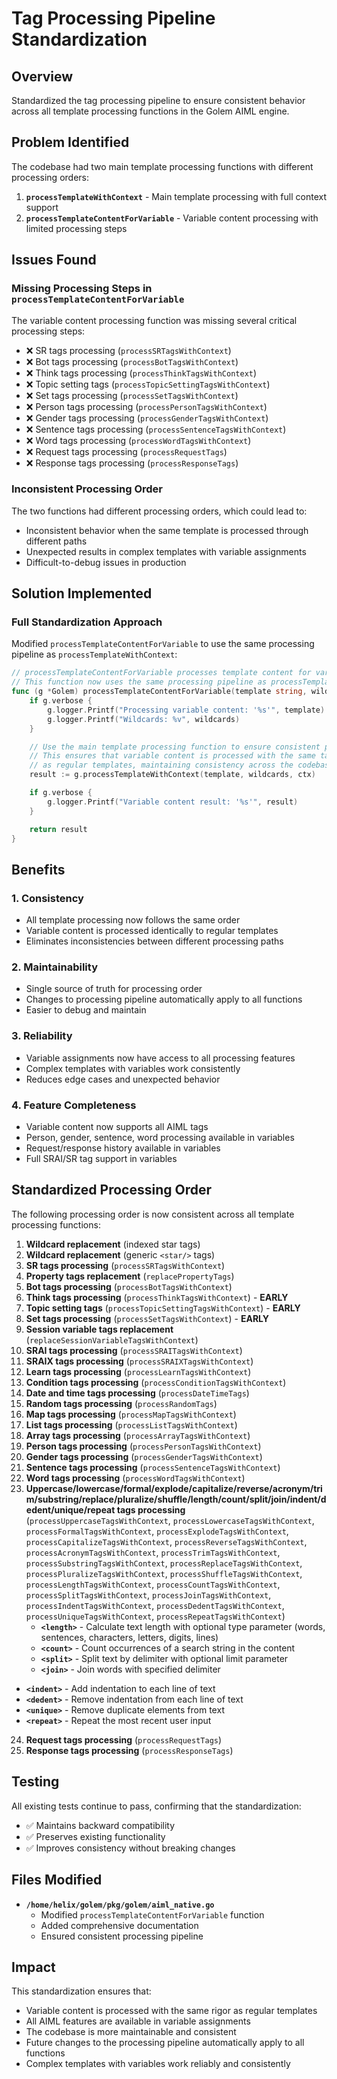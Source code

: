 # Tag Processing Pipeline Standardization

## Overview
Standardized the tag processing pipeline to ensure consistent behavior across all template processing functions in the Golem AIML engine.

## Problem Identified
The codebase had two main template processing functions with different processing orders:

1. **`processTemplateWithContext`** - Main template processing with full context support
2. **`processTemplateContentForVariable`** - Variable content processing with limited processing steps

## Issues Found

### Missing Processing Steps in `processTemplateContentForVariable`
The variable content processing function was missing several critical processing steps:
- ❌ SR tags processing (`processSRTagsWithContext`)
- ❌ Bot tags processing (`processBotTagsWithContext`)
- ❌ Think tags processing (`processThinkTagsWithContext`)
- ❌ Topic setting tags (`processTopicSettingTagsWithContext`)
- ❌ Set tags processing (`processSetTagsWithContext`)
- ❌ Person tags processing (`processPersonTagsWithContext`)
- ❌ Gender tags processing (`processGenderTagsWithContext`)
- ❌ Sentence tags processing (`processSentenceTagsWithContext`)
- ❌ Word tags processing (`processWordTagsWithContext`)
- ❌ Request tags processing (`processRequestTags`)
- ❌ Response tags processing (`processResponseTags`)

### Inconsistent Processing Order
The two functions had different processing orders, which could lead to:
- Inconsistent behavior when the same template is processed through different paths
- Unexpected results in complex templates with variable assignments
- Difficult-to-debug issues in production

## Solution Implemented

### Full Standardization Approach
Modified `processTemplateContentForVariable` to use the same processing pipeline as `processTemplateWithContext`:

```go
// processTemplateContentForVariable processes template content for variable assignment without outputting
// This function now uses the same processing pipeline as processTemplateWithContext to ensure consistency
func (g *Golem) processTemplateContentForVariable(template string, wildcards map[string]string, ctx *VariableContext) string {
    if g.verbose {
        g.logger.Printf("Processing variable content: '%s'", template)
        g.logger.Printf("Wildcards: %v", wildcards)
    }

    // Use the main template processing function to ensure consistent processing order
    // This ensures that variable content is processed with the same tag processing pipeline
    // as regular templates, maintaining consistency across the codebase
    result := g.processTemplateWithContext(template, wildcards, ctx)

    if g.verbose {
        g.logger.Printf("Variable content result: '%s'", result)
    }

    return result
}
```

## Benefits

### 1. **Consistency**
- All template processing now follows the same order
- Variable content is processed identically to regular templates
- Eliminates inconsistencies between different processing paths

### 2. **Maintainability**
- Single source of truth for processing order
- Changes to processing pipeline automatically apply to all functions
- Easier to debug and maintain

### 3. **Reliability**
- Variable assignments now have access to all processing features
- Complex templates with variables work consistently
- Reduces edge cases and unexpected behavior

### 4. **Feature Completeness**
- Variable content now supports all AIML tags
- Person, gender, sentence, word processing available in variables
- Request/response history available in variables
- Full SRAI/SR tag support in variables

## Standardized Processing Order

The following processing order is now consistent across all template processing functions:

1. **Wildcard replacement** (indexed star tags)
2. **Wildcard replacement** (generic `<star/>` tags)
3. **SR tags processing** (`processSRTagsWithContext`)
4. **Property tags replacement** (`replacePropertyTags`)
5. **Bot tags processing** (`processBotTagsWithContext`)
6. **Think tags processing** (`processThinkTagsWithContext`) - **EARLY**
7. **Topic setting tags** (`processTopicSettingTagsWithContext`) - **EARLY**
8. **Set tags processing** (`processSetTagsWithContext`) - **EARLY**
9. **Session variable tags replacement** (`replaceSessionVariableTagsWithContext`)
10. **SRAI tags processing** (`processSRAITagsWithContext`)
11. **SRAIX tags processing** (`processSRAIXTagsWithContext`)
12. **Learn tags processing** (`processLearnTagsWithContext`)
13. **Condition tags processing** (`processConditionTagsWithContext`)
14. **Date and time tags processing** (`processDateTimeTags`)
15. **Random tags processing** (`processRandomTags`)
16. **Map tags processing** (`processMapTagsWithContext`)
17. **List tags processing** (`processListTagsWithContext`)
18. **Array tags processing** (`processArrayTagsWithContext`)
19. **Person tags processing** (`processPersonTagsWithContext`)
20. **Gender tags processing** (`processGenderTagsWithContext`)
21. **Sentence tags processing** (`processSentenceTagsWithContext`)
22. **Word tags processing** (`processWordTagsWithContext`)
23. **Uppercase/lowercase/formal/explode/capitalize/reverse/acronym/trim/substring/replace/pluralize/shuffle/length/count/split/join/indent/dedent/unique/repeat tags processing** (`processUppercaseTagsWithContext`, `processLowercaseTagsWithContext`, `processFormalTagsWithContext`, `processExplodeTagsWithContext`, `processCapitalizeTagsWithContext`, `processReverseTagsWithContext`, `processAcronymTagsWithContext`, `processTrimTagsWithContext`, `processSubstringTagsWithContext`, `processReplaceTagsWithContext`, `processPluralizeTagsWithContext`, `processShuffleTagsWithContext`, `processLengthTagsWithContext`, `processCountTagsWithContext`, `processSplitTagsWithContext`, `processJoinTagsWithContext`, `processIndentTagsWithContext`, `processDedentTagsWithContext`, `processUniqueTagsWithContext`, `processRepeatTagsWithContext`)
    - **`<length>`** - Calculate text length with optional type parameter (words, sentences, characters, letters, digits, lines)
    - **`<count>`** - Count occurrences of a search string in the content
    - **`<split>`** - Split text by delimiter with optional limit parameter
    - **`<join>`** - Join words with specified delimiter
- **`<indent>`** - Add indentation to each line of text
- **`<dedent>`** - Remove indentation from each line of text
- **`<unique>`** - Remove duplicate elements from text
- **`<repeat>`** - Repeat the most recent user input
24. **Request tags processing** (`processRequestTags`)
25. **Response tags processing** (`processResponseTags`)

## Testing

All existing tests continue to pass, confirming that the standardization:
- ✅ Maintains backward compatibility
- ✅ Preserves existing functionality
- ✅ Improves consistency without breaking changes

## Files Modified

- **`/home/helix/golem/pkg/golem/aiml_native.go`**
  - Modified `processTemplateContentForVariable` function
  - Added comprehensive documentation
  - Ensured consistent processing pipeline

## Impact

This standardization ensures that:
- Variable content is processed with the same rigor as regular templates
- All AIML features are available in variable assignments
- The codebase is more maintainable and consistent
- Future changes to the processing pipeline automatically apply to all functions
- Complex templates with variables work reliably and consistently

